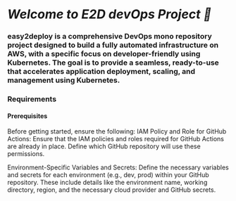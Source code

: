 # ***Welcome to E2D devOps Project 🚀***

### easy2deploy is a comprehensive DevOps mono repository project designed to build a fully automated infrastructure on AWS, with a specific focus on developer-friendly using Kubernetes. The goal is to provide a seamless, ready-to-use that accelerates application deployment, scaling, and management using Kubernetes.

### Requirements
#### Prerequisites
Before getting started, ensure the following:
IAM Policy and Role for GitHub Actions:
    Ensure that the IAM policies and roles required for GitHub Actions are already in place.
    Define which GitHub repository will use these permissions.

Environment-Specific Variables and Secrets:
    Define the necessary variables and secrets for each environment (e.g., dev, prod) within your GitHub repository.
    These include details like the environment name, working directory, region, and the necessary cloud provider and GitHub secrets.